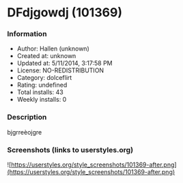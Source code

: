 # DFdjgowdj (101369)

### Information
- Author: Hallen (unknown)
- Created at: unknown
- Updated at: 5/11/2014, 3:17:58 PM
- License: NO-REDISTRIBUTION
- Category: dolceflirt
- Rating: undefined
- Total installs: 43
- Weekly installs: 0


### Description
bjgrreèojgre


### Screenshots (links to userstyles.org)
![https://userstyles.org/style_screenshots/101369-after.png](https://userstyles.org/style_screenshots/101369-after.png)


